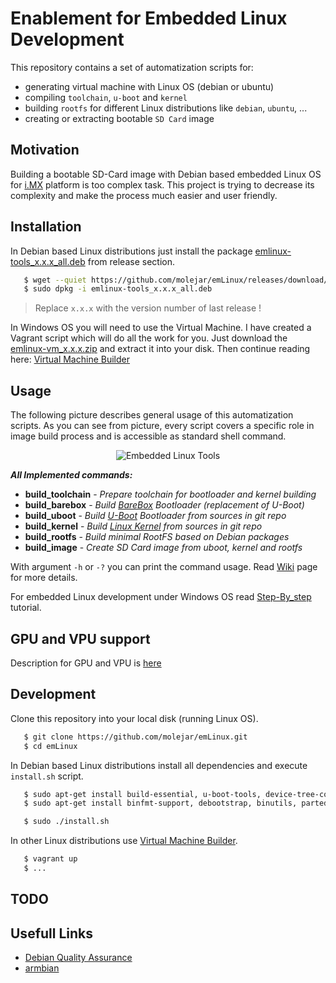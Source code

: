 # Enablement for Embedded Linux Development

This repository contains a set of automatization scripts for:

* generating virtual machine with Linux OS (debian or ubuntu)
* compiling `toolchain`, `u-boot` and `kernel`
* building `rootfs` for different Linux distributions like `debian`, `ubuntu`, ...
* creating or extracting bootable `SD Card` image

## Motivation

Building a bootable SD-Card image with Debian based embedded Linux OS for [i.MX](http://www.nxp.com/products/microcontrollers-and-processors/arm-processors/i.mx-applications-processors:IMX_HOME) platform is too complex task. This project is trying to decrease its complexity and make the process much easier and user friendly.


## Installation

In Debian based Linux distributions just install the package [emlinux-tools_x.x.x_all.deb](https://github.com/molejar/emLinux/releases) from release section.

```bash
   $ wget --quiet https://github.com/molejar/emLinux/releases/download/x.x.x/emlinux-tools_x.x.x_all.deb
   $ sudo dpkg -i emlinux-tools_x.x.x_all.deb
```
>Replace `x.x.x` with the version number of last release !

In Windows OS you will need to use the Virtual Machine. I have created a Vagrant script which will do all the work for you. Just download the [emlinux-vm_x.x.x.zip](https://github.com/molejar/emLinux/releases) and extract it into your disk. Then continue reading here: [Virtual Machine Builder](https://github.com/molejar/emLinux/wiki/VM)

## Usage

The following picture describes general usage of this automatization scripts. As you can see from picture, every script covers a specific role in image build process and is accessible as standard shell command.

<p align="center">
  <img src="doc/images/emlinux_tools_bd.png" alt="Embedded Linux Tools"/>
</p>

***All Implemented commands:***

* **build_toolchain** - *Prepare toolchain for bootloader and kernel building*
* **build_barebox** - *Build [BareBox](http://www.barebox.org/) Bootloader (replacement of U-Boot)*
* **build_uboot** - *Build [U-Boot](https://www.denx.de/wiki/U-Boot/WebHome) Bootloader from sources in git repo*
* **build_kernel** - *Build [Linux Kernel](https://www.kernel.org/) from sources in git repo*
* **build_rootfs** - *Build minimal RootFS based on Debian packages*
* **build_image** - *Create SD Card image from uboot, kernel and rootfs*

With argument `-h` or `-?` you can print the command usage. Read [Wiki](https://github.com/molejar/emLinux/wiki) page for 
more details.

For embedded Linux development under Windows OS read [Step-By_step](doc/step_by_step.md) tutorial.

## GPU and VPU support
Description for GPU and VPU is [here](gpu_vpu/README.md)

## Development

Clone this repository into your local disk (running Linux OS).

```bash
   $ git clone https://github.com/molejar/emLinux.git
   $ cd emLinux
```

In Debian based Linux distributions install all dependencies and execute `install.sh` script.

```bash
   $ sudo apt-get install build-essential, u-boot-tools, device-tree-compiler, qemu-user-static
   $ sudo apt-get install binfmt-support, debootstrap, binutils, parted, realpath, git, lzop, gzip, zip

   $ sudo ./install.sh
```

In other Linux distributions use [Virtual Machine Builder](https://github.com/molejar/emLinux/wiki/VM).

```bash
   $ vagrant up
   $ ...
```

## TODO

## Usefull Links

* [Debian Quality Assurance](https://piuparts.debian.org)
* [armbian](https://www.armbian.com/)







